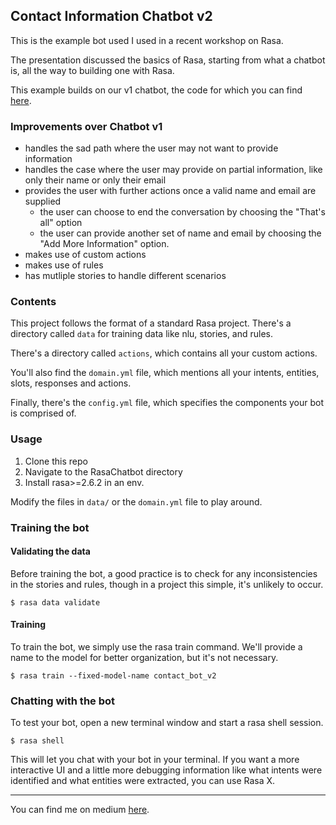 ## Contact Information Chatbot v2

This is the example bot used I used in a recent workshop on Rasa.

The presentation discussed the basics of Rasa, starting from what a chatbot is, all the way to building one with Rasa.

This example builds on our v1 chatbot, the code for which you can find [here](../RasaChatbot).

### Improvements over Chatbot v1
- handles the sad path where the user may not want to provide information
- handles the case where the user may provide on partial information, like only their name or only their email
- provides the user with further actions once a valid name and email are supplied
    - the user can choose to end the conversation by choosing the "That's all" option
    - the user can provide another set of name and email by choosing the "Add More Information" option.
- makes use of custom actions
- makes use of rules
- has mutliple stories to handle different scenarios

### Contents
This project follows the format of a standard Rasa project. There's a directory called `data` for training data like nlu, stories, and rules.

There's a directory called `actions`, which contains all your custom actions.

You'll also find the `domain.yml` file, which mentions all your intents, entities, slots, responses and actions.

Finally, there's the `config.yml` file, which specifies the components your bot is comprised of.

### Usage
1. Clone this repo
2. Navigate to the RasaChatbot directory
3. Install rasa>=2.6.2 in an env.

Modify the files in `data/` or the `domain.yml` file to play around.

### Training the bot
#### Validating the data
Before training the bot, a good practice is to check for any inconsistencies in the stories and rules, though in a project this simple, it's unlikely to occur.
```
$ rasa data validate
```

#### Training
To train the bot, we simply use the rasa train command. We'll provide a name to the model for better organization, but it's not necessary.
```
$ rasa train --fixed-model-name contact_bot_v2
```

### Chatting with the bot
To test your bot, open a new terminal window and start a rasa shell session.
```
$ rasa shell
```
This will let you chat with your bot in your terminal. If you want a more interactive UI and a little more debugging information like what intents were identified and what entities were extracted, you can use Rasa X.

---

You can find me on medium [here](https://polaris000.medium.com).
